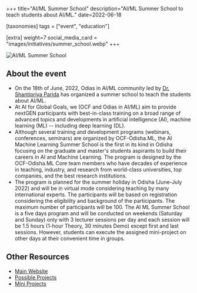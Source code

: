 +++
title="AI/ML Summer School"
description="AI/ML Summer School to teach students about AI/ML."
date=2022-06-18

[taxonomies]
tags = ["event", "education"]

[extra]
weight=7
social_media_card = "images/initiatives/summer_school.webp"
+++

![AI/ML Summer School](/images/initiatives/summer_school.webp)

## About the event

- On the 18th of June, 2022, Odias in AI/ML community led by [Dr. Shantipriya Parida](https://www.linkedin.com/in/shantipriya-parida-9781a9127/) has organized a summer school to teach the students about AI/ML.
- At AI for Global Goals, we (OCF and Odias in AI/ML) aim to provide nextGEN participants with best-in-class training on a broad range of advanced topics and developments in artificial intelligence (AI), machine learning (ML) -- including deep learning (DL).
- Although several training and development programs (webinars, conferences, seminars) are organized by OCF-Odisha.ML, the AI Machine Learning Summer School is the first in its kind in Odisha focusing on the graduate and master's students aspirants to build their careers in AI and Machine Learning. The program is designed by the OCF-Odisha.ML Core team members who have decades of experience in teaching, industry, and research from world-class universities, top companies, and the best research institutions.
- The program is planned for the summer holiday in Odisha (June-July 2022) and will be in virtual mode considering teaching by many international experts. The participants will be based on registration considering the eligibility and background of the participants. The maximum number of participants will be 100. The AI ML Summer School is a five days program and will be conducted on weekends (Saturday and Sunday) only with 3 lecturer sessions per day and each session will be 1.5 hours (1-hour Theory, 30 minutes Demo) except first and last sessions. However, students can execute the assigned mini-project on other days at their convenient time in groups.

## Other Resources

- [Main Website](https://sites.google.com/view/ocfodishaml-school)
- [Possible Projects](https://odianlp.github.io/possible_projects/)
- [Mini Projects](https://odisha-ml.github.io/OdishaMLSchool/)
